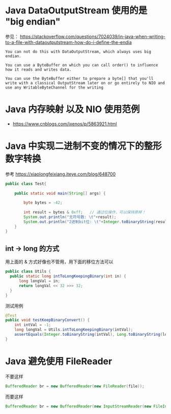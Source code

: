 # Java DataOutputStream 使用的是 "big endian"
参见： https://stackoverflow.com/questions/7024039/in-java-when-writing-to-a-file-with-dataoutputstream-how-do-i-define-the-endia

```text
You can not do this with DataOutputStream, which always uses big endian.

You can use a ByteBuffer on which you can call order() to influence how it reads and writes data.

You can use the ByteBuffer either to prepare a byte[] that you'll write with a classical OutputStream later on or go entirely to NIO and use any WritableByteChannel for the writing
```

# Java 内存映射 以及 NIO 使用范例
* https://www.cnblogs.com/ixenos/p/5863921.html

# Java 中实现二进制不变的情况下的整形数字转换
参考 https://xiaolongfeixiang.iteye.com/blog/648700
```java
public class Test{  
  
    public static void main(String[] args) {  
  
        byte bytes = -42;  
          
        int result = bytes & 0xff;   // 通过位操作，可以保持原样！
        System.out.println("无符号数: \t"+result);  
        System.out.println("2进制bit位: \t"+Integer.toBinaryString(result));  
    }  
}  
```

## int -> long 的方式
用上面的 & 方式好像也不管用，用下面的移位方法可以
```java
public class Utils {
  public static long intToLongKeepingBinary(int in) {
      long longVal = in;
      return longVal << 32 >>> 32;
  }
}
```

测试用例
```java
@Test
public void testKeepBinaryConvert() {
    int intVal = -1;
    long longVal = Utils.intToLongKeepingBinary(intVal);
    assertEquals(Integer.toBinaryString(intVal), Long.toBinaryString(longVal));
}
```

# Java 避免使用 FileReader
不要这样
```java
BufferedReader br = new BufferedReader(new FileReader(file));
```
而要这样
```java
BufferedReader br = new BufferedReader(new InputStreamReader(new FileInputStream(file), "UTF-8"));
```
